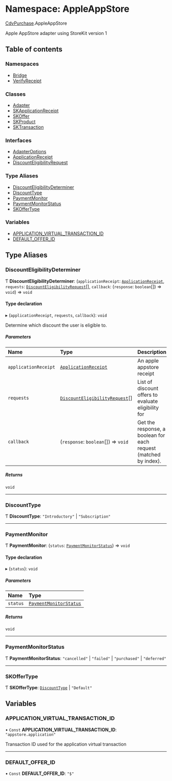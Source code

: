 # Namespace: AppleAppStore

[CdvPurchase](CdvPurchase.md).AppleAppStore

Apple AppStore adapter using StoreKit version 1

## Table of contents

### Namespaces

- [Bridge](CdvPurchase.AppleAppStore.Bridge.md)
- [VerifyReceipt](CdvPurchase.AppleAppStore.VerifyReceipt.md)

### Classes

- [Adapter](../classes/CdvPurchase.AppleAppStore.Adapter.md)
- [SKApplicationReceipt](../classes/CdvPurchase.AppleAppStore.SKApplicationReceipt.md)
- [SKOffer](../classes/CdvPurchase.AppleAppStore.SKOffer.md)
- [SKProduct](../classes/CdvPurchase.AppleAppStore.SKProduct.md)
- [SKTransaction](../classes/CdvPurchase.AppleAppStore.SKTransaction.md)

### Interfaces

- [AdapterOptions](../interfaces/CdvPurchase.AppleAppStore.AdapterOptions.md)
- [ApplicationReceipt](../interfaces/CdvPurchase.AppleAppStore.ApplicationReceipt.md)
- [DiscountEligibilityRequest](../interfaces/CdvPurchase.AppleAppStore.DiscountEligibilityRequest.md)

### Type Aliases

- [DiscountEligibilityDeterminer](CdvPurchase.AppleAppStore.md#discounteligibilitydeterminer)
- [DiscountType](CdvPurchase.AppleAppStore.md#discounttype)
- [PaymentMonitor](CdvPurchase.AppleAppStore.md#paymentmonitor)
- [PaymentMonitorStatus](CdvPurchase.AppleAppStore.md#paymentmonitorstatus)
- [SKOfferType](CdvPurchase.AppleAppStore.md#skoffertype)

### Variables

- [APPLICATION\_VIRTUAL\_TRANSACTION\_ID](CdvPurchase.AppleAppStore.md#application_virtual_transaction_id)
- [DEFAULT\_OFFER\_ID](CdvPurchase.AppleAppStore.md#default_offer_id)

## Type Aliases

### DiscountEligibilityDeterminer

Ƭ **DiscountEligibilityDeterminer**: (`applicationReceipt`: [`ApplicationReceipt`](../interfaces/CdvPurchase.AppleAppStore.ApplicationReceipt.md), `requests`: [`DiscountEligibilityRequest`](../interfaces/CdvPurchase.AppleAppStore.DiscountEligibilityRequest.md)[], `callback`: (`response`: `boolean`[]) => `void`) => `void`

#### Type declaration

▸ (`applicationReceipt`, `requests`, `callback`): `void`

Determine which discount the user is eligible to.

##### Parameters

| Name | Type | Description |
| :------ | :------ | :------ |
| `applicationReceipt` | [`ApplicationReceipt`](../interfaces/CdvPurchase.AppleAppStore.ApplicationReceipt.md) | An apple appstore receipt |
| `requests` | [`DiscountEligibilityRequest`](../interfaces/CdvPurchase.AppleAppStore.DiscountEligibilityRequest.md)[] | List of discount offers to evaluate eligibility for |
| `callback` | (`response`: `boolean`[]) => `void` | Get the response, a boolean for each request (matched by index). |

##### Returns

`void`

___

### DiscountType

Ƭ **DiscountType**: ``"Introductory"`` \| ``"Subscription"``

___

### PaymentMonitor

Ƭ **PaymentMonitor**: (`status`: [`PaymentMonitorStatus`](CdvPurchase.AppleAppStore.md#paymentmonitorstatus)) => `void`

#### Type declaration

▸ (`status`): `void`

##### Parameters

| Name | Type |
| :------ | :------ |
| `status` | [`PaymentMonitorStatus`](CdvPurchase.AppleAppStore.md#paymentmonitorstatus) |

##### Returns

`void`

___

### PaymentMonitorStatus

Ƭ **PaymentMonitorStatus**: ``"cancelled"`` \| ``"failed"`` \| ``"purchased"`` \| ``"deferred"``

___

### SKOfferType

Ƭ **SKOfferType**: [`DiscountType`](CdvPurchase.AppleAppStore.md#discounttype) \| ``"Default"``

## Variables

### APPLICATION\_VIRTUAL\_TRANSACTION\_ID

• `Const` **APPLICATION\_VIRTUAL\_TRANSACTION\_ID**: ``"appstore.application"``

Transaction ID used for the application virtual transaction

___

### DEFAULT\_OFFER\_ID

• `Const` **DEFAULT\_OFFER\_ID**: ``"$"``

